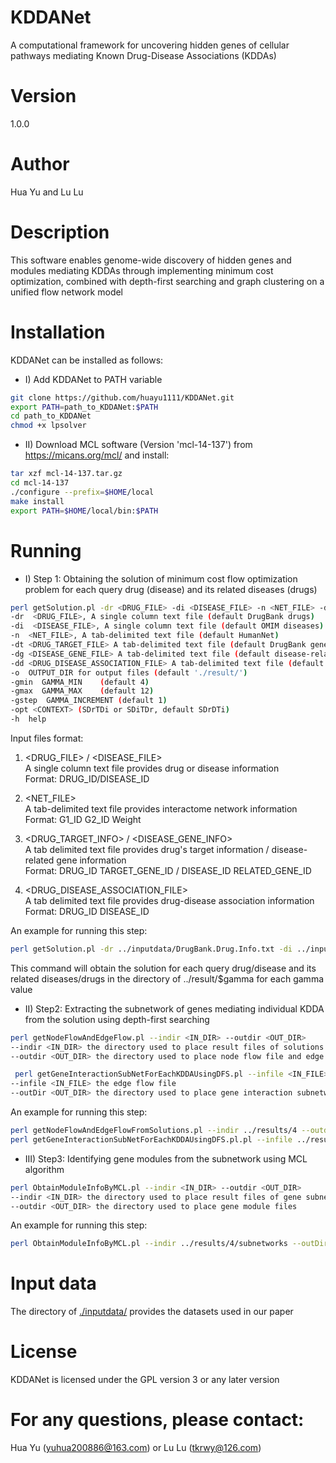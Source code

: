 # KDDANet
A computational framework for uncovering hidden genes of cellular pathways mediating Known Drug-Disease Associations (KDDAs)

# Version
1.0.0

# Author
Hua Yu and Lu Lu

# Description
This software enables genome-wide discovery of hidden genes and modules mediating KDDAs through implementing minimum cost optimization, combined with depth-first searching and graph clustering on a unified flow network model

# Installation
KDDANet can be installed as follows:<br>
* I) Add KDDANet to PATH variable
```Bash
git clone https://github.com/huayu1111/KDDANet.git
export PATH=path_to_KDDANet:$PATH
cd path_to_KDDANet
chmod +x lpsolver
```
* II) Download MCL software (Version 'mcl-14-137') from https://micans.org/mcl/ and install:
```Bash
tar xzf mcl-14-137.tar.gz
cd mcl-14-137
./configure --prefix=$HOME/local
make install
export PATH=$HOME/local/bin:$PATH
```
# Running
* I) Step 1: Obtaining the solution of minimum cost flow optimization problem for each query drug (disease) and its related diseases (drugs)
```Bash
perl getSolution.pl -dr <DRUG_FILE> -di <DISEASE_FILE> -n <NET_FILE> -dt <DRUG_TARGET_FILE> -dg <DISEASE_GENE_FILE> --dd <DRUG_DISEASE_ASSOCIATION_FILE> -o <OUTPUT_DIR> -gmin <GAMMA_MIN> -gmax <GAMMA_MAX> -gstep GAMA_INCREMENT -opt <CONTEXT> -h
-dr  <DRUG_FILE>, A single column text file (default DrugBank drugs)
-di  <DISEASE_FILE>, A single column text file (default OMIM diseases)
-n  <NET_FILE>, A tab-delimited text file (default HumanNet)
-dt <DRUG_TARGET_FILE> A tab-delimited text file (default DrugBank gene targets)
-dg <DISEASE_GENE_FILE> A tab-delimited text file (default disease-related genes extracted from literature [1])
-dd <DRUG_DISEASE_ASSOCIATION_FILE> A tab-delimited text file (default drug-disease association contained in CTD database)
-o  OUTPUT_DIR for output files (default './result/')
-gmin  GAMMA_MIN	(default 4)
-gmax  GAMMA_MAX	(default 12)
-gstep  GAMMA_INCREMENT (default 1)
-opt <CONTEXT> (SDrTDi or SDiTDr, default SDrDTi)
-h  help
```
Input files format:
1. <DRUG_FILE> / <DISEASE_FILE><br>
A single column text file provides drug or disease information<br>
Format: DRUG_ID/DISEASE_ID
2. <NET_FILE><br>
A tab-delimited text file provides interactome network information<br>
Format: G1_ID G2_ID	Weight

3. <DRUG_TARGET_INFO> / <DISEASE_GENE_INFO><br>
A tab delimited text file provides drug's target information / disease-related gene information<br>
Format: DRUG_ID  TARGET_GENE_ID / DISEASE_ID RELATED_GENE_ID 

4. <DRUG_DISEASE_ASSOCIATION_FILE><br>
A tab delimited text file provides drug-disease association information<br>
Format: DRUG_ID  DISEASE_ID

An example for running this step:
```Bash
perl getSolution.pl -dr ../inputdata/DrugBank.Drug.Info.txt -di ../inputdata/OMIM.Disease.Info.txt -n ../inputdata/HumanNet.txt -dt ../inputdata/Used_Drug_Target_Data.txt -dg ../inputdata/Used_Disease_Gene_Data.txt --dd ../inputdata/KDDAs_Total.txt -o ../result/ -gmin 4 -gmax 4 -gstep 1 -opt SDrTDi
```
This command will obtain the solution for each query drug/disease and its related diseases/drugs in the directory of ../result/$gamma for each gamma value
* II) Step2: Extracting the subnetwork of genes mediating individual KDDA from the solution using depth-first searching<br>
```Bash
perl getNodeFlowAndEdgeFlow.pl --indir <IN_DIR> --outdir <OUT_DIR>
--indir <IN_DIR> the directory used to place result files of solutions
--outdir <OUT_DIR> the directory used to place node flow file and edge flow file
```
```Bash
 perl getGeneInteractionSubNetForEachKDDAUsingDFS.pl --infile <IN_FILE> --outDir <OUT_DIR>
--infile <IN_FILE> the edge flow file
--outDir <OUT_DIR> the directory used to place gene interaction subnetwork for each known drug-disease association
```
An example for running this step:
```Bash
perl getNodeFlowAndEdgeFlowFromSolutions.pl --indir ../results/4 --outdir  ../results/4
perl getGeneInteractionSubNetForEachKDDAUsingDFS.pl.pl --infile ../results/4/opti_edge_flow.txt --outDir  ../results/4/subnetworks
```
* III)  Step3: Identifying gene modules from the subnetwork using MCL algorithm
```Bash
perl ObtainModuleInfoByMCL.pl --indir <IN_DIR> --outdir <OUT_DIR>
--indir <IN_DIR> the directory used to place result files of gene subnetworks
--outdir <OUT_DIR> the directory used to place gene module files
```
An example for running this step:
```Bash
perl ObtainModuleInfoByMCL.pl --indir ../results/4/subnetworks --outDir  ../results/4/modules
```
# Input data
The directory of [./inputdata/](https://github.com/huayu1111/KDDANet/tree/master/inputdata) provides the datasets used in our paper

# License
KDDANet is licensed under the GPL version 3 or any later version

# For any questions, please contact:
Hua Yu (yuhua200886@163.com) or Lu Lu (tkrwy@126.com)
